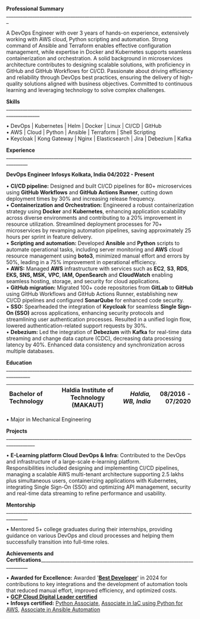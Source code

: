   
**Professional Summary** \_\_\_\_\_\_\_\_\_\_\_\_\_\_\_\_\_\_\_\_\_\_\_\_\_\_\_\_\_\_\_\_\_\_\_\_\_\_\_\_\_\_\_\_\_\_\_\_\_\_\_\_\_\_\_\_\_\_\_\_\_\_\_\_\_\_\_\_\_\_\_\_\_\_\_\_\_\_\_

A DevOps Engineer with over 3 years of hands-on experience, extensively working with AWS cloud, Python scripting and automation. Strong command of Ansible and Terraform enables effective configuration management, while expertise in Docker and Kubernetes supports seamless containerization and orchestration. A solid background in microservices architecture contributes to designing scalable solutions, with proficiency in GitHub and GitHub Workflows for CI/CD. Passionate about driving efficiency and reliability through DevOps best practices, ensuring the delivery of high-quality solutions aligned with business objectives. Committed to continuous learning and leveraging technology to solve complex challenges.

**Skills** \_\_\_\_\_\_\_\_\_\_\_\_\_\_\_\_\_\_\_\_\_\_\_\_\_\_\_\_\_\_\_\_\_\_\_\_\_\_\_\_\_\_\_\_\_\_\_\_\_\_\_\_\_\_\_\_\_\_\_\_\_\_\_\_\_\_\_\_\_\_\_\_\_\_\_\_\_\_\_\_\_\_\_\_\_\_\_\_\_\_\_\_

•   DevOps | Kubernetes | Helm | Docker | Linux | CI/CD | GitHub   
•   AWS | Cloud | Python | Ansible | Terraform | Shell Scripting  
•   Keycloak | Kong Gateway | Nginx | Elasticsearch | Jira | Debezium | Kafka

**Experience** \_\_\_\_\_\_\_\_\_\_\_\_\_\_\_\_\_\_\_\_\_\_\_\_\_\_\_\_\_\_\_\_\_\_\_\_\_\_\_\_\_\_\_\_\_\_\_\_\_\_\_\_\_\_\_\_\_\_\_\_\_\_\_\_\_\_\_\_\_\_\_\_\_\_\_\_\_\_\_\_\_\_\_\_\_\_\_

**DevOps Engineer 	Infosys 	Kolkata, India						04/2022 \- Present**

•  **CI/CD pipeline:** Designed and built CI/CD pipelines for 80+ microservices using **GitHub Workflows** and **GitHub Actions Runner**, cutting down deployment times by 30% and increasing release frequency.  
•   **Containerization and Orchestration:** Engineered a robust containerization strategy using **Docker** and **Kubernetes**, enhancing application scalability across diverse environments and contributing to a 20% improvement in resource utilization. Streamlined deployment processes for 70+ microservices by revamping automation pipelines, saving approximately 25 hours per sprint in feature delivery.  
•   **Scripting and automation:**  Developed **Ansible** and **Python** scripts to automate operational tasks, including server monitoring and **AWS** cloud resource management using **boto3**, minimized manual effort and errors by 50%, leading in a 75%  improvement in operational efficiency.  
•  **AWS:** Managed **AWS** infrastructure with services such as **EC2**, **S3**, **RDS**, **EKS, SNS, MSK,** **VPC**, **IAM, OpenSearch** and **CloudWatch** enabling seamless hosting, storage, and security for cloud applications.  
• **GitHub migration:** Migrated 100+ code repositories from **GitLab** to **GitHub** using GitHub Workflows and GitHub Actions Runner, establishing new CI/CD pipelines and configured **SonarQube** for enhanced code security.  
• **SSO:** Spearheaded the integration of **Keycloak** for seamless **Single Sign-On (SSO)** across applications, enhancing security protocols and streamlining user authentication processes. Resulted in a unified login flow, lowered authentication-related support requests by 30%.  
• **Debezium:** Led the integration of **Debezium** with **Kafka** for real-time data streaming and change data capture (CDC), decreasing data processing latency by 40%. Enhanced data consistency and synchronization across multiple databases.

**Education** \_\_\_\_\_\_\_\_\_\_\_\_\_\_\_\_\_\_\_\_\_\_\_\_\_\_\_\_\_\_\_\_\_\_\_\_\_\_\_\_\_\_\_\_\_\_\_\_\_\_\_\_\_\_\_\_\_\_\_\_\_\_\_\_\_\_\_\_\_\_\_\_\_\_\_\_\_\_\_\_\_\_\_\_\_\_\_\_

| Bachelor of Technology | Haldia Institute of Technology (MAKAUT) | *Haldia, WB, India* | 08/2016 \- 07/2020 |
| :---- | :---: | ----: | ----: |

•   Major in Mechanical Engineering

**Projects** \_\_\_\_\_\_\_\_\_\_\_\_\_\_\_\_\_\_\_\_\_\_\_\_\_\_\_\_\_\_\_\_\_\_\_\_\_\_\_\_\_\_\_\_\_\_\_\_\_\_\_\_\_\_\_\_\_\_\_\_\_\_\_\_\_\_\_\_\_\_\_\_\_\_\_\_\_\_\_\_\_\_\_\_\_\_\_\_\_\_

•   **E-Learning platform Cloud DevOps & Infra:** Contributed to the DevOps and infrastructure of a large-scale e-learning platform.  
Responsibilities included designing and implementing CI/CD pipelines, managing a scalable AWS multi-tenant architecture supporting 2.5 lakhs plus simultaneous users, containerizing applications with Kubernetes, integrating Single Sign-On (SSO) and optimizing API management, security and real-time data streaming to refine performance and usability.

**Mentorship** \_\_\_\_\_\_\_\_\_\_\_\_\_\_\_\_\_\_\_\_\_\_\_\_\_\_\_\_\_\_\_\_\_\_\_\_\_\_\_\_\_\_\_\_\_\_\_\_\_\_\_\_\_\_\_\_\_\_\_\_\_\_\_\_\_\_\_\_\_\_\_\_\_\_\_\_\_\_\_\_\_\_\_\_\_\_\_

•  Mentored 5+ college graduates during their internships, providing guidance on various DevOps and cloud processes and helping them successfully transition into full-time roles.

**Achievements and Certifications**\_\_\_\_\_\_\_\_\_\_\_\_\_\_\_\_\_\_\_\_\_\_\_\_\_\_\_\_\_\_\_\_\_\_\_\_\_\_\_\_\_\_\_\_\_\_\_\_\_\_\_\_\_\_\_\_\_\_\_\_\_\_\_\_\_\_\_\_\_\_\_\_\_

•   **Awarded for Excellence:** Awarded '[**Best Developer**](https://drive.google.com/file/d/1VLhnzeoPVNyoTiVb9cXMkWKWnq_SV1Md/view?usp=sharing)' in 2024 for contributions to key integrations and the development of automation tools that reduced manual effort, improved efficiency, and optimized costs.   
•  **[GCP Cloud Digital Leader certified](https://drive.google.com/file/d/1jFA0qVV5mDO5vdU-Gf0XMhFQ3csWor7i/view?usp=sharing)**  
•  **Infosys certified:** [Python Associate](https://drive.google.com/file/d/1ZcbbaRD5OsUZTJmRBpU9-ZfTEW8it7wD/view?usp=sharing), [Associate in IaC using Python for AWS](https://drive.google.com/file/d/1YiOC2_qwr2_SPcEXDilhcmjNZkoLkfWo/view?usp=sharing), [Associate in Ansible Automation](https://drive.google.com/file/d/1sQQoSRvKhgNFTV6YXamBB97c0VLbzxai/view?usp=sharing)
